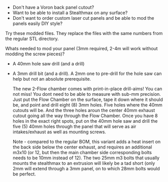 * Don't have a Voron back panel cutout?
* Want to be able to install a Stealthmax on any surface?
* Don't want to order custom laser cut panels and be able to mod the panels easily DIY style?

Try these modded files. They replace the files with the same numbers from the regular STL directory. 

Whats needed to mod your panel (3mm required, 2-4m will work without modding the screw pieces)?
- A 40mm hole saw drill (and a drill)
- A 3mm drill bit (and a drill). A 2mm one to pre-drill for the hole saw can help but not an absolute prerequisite.

  The new 2-Flow chamber comes with print-in-place drill-aims! You can not miss! You dont need to be able to measure with sub-mm precision. Just put the Flow Chamber on the surface, tape it down where it should be, and point and drill eight (8) 3mm holes. Five holes where the 40mm cutouts will be. And the three holes aroun the center 40mm exhaust cutout going all the way through the Flow Chamber.
  Once you have 8 holes in the exact right spots, put on the 40mm hole saw and drill the five (5) 40mm holes through the panel that will serve as air intakes/exhaust as well as mounting screws.

  Note - compared to the regular BOM, this variant adds a heat insert on the back side below the center exhaust, and requires an additional m3x10 (or 12, but then the main chamber side corresponding bolts needs to be 10mm instead of 12). The two 25mm m3 bolts that usually mounts the stealthmax to an extrusion will likely be a tad short (only 2mm will extend through a 3mm panel, on to which 28mm bolts would be perfect.
